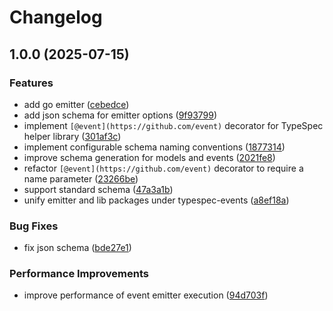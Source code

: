 # Changelog

## 1.0.0 (2025-07-15)


### Features

* add go emitter ([cebedce](https://github.com/DanSnow/typespec-events/commit/cebedcefc5cb8b90d0d9c349b476aed66dc96248))
* add json schema for emitter options ([9f93799](https://github.com/DanSnow/typespec-events/commit/9f93799de059925f4289259163570d85f162c06a))
* implement `[@event](https://github.com/event)` decorator for TypeSpec helper library ([301af3c](https://github.com/DanSnow/typespec-events/commit/301af3c4bcba9794527e307de6feb70c38ff800f))
* implement configurable schema naming conventions ([1877314](https://github.com/DanSnow/typespec-events/commit/18773141c8213d40399f92e36bb911b84d3d7c6b))
* improve schema generation for models and events ([2021fe8](https://github.com/DanSnow/typespec-events/commit/2021fe89d71e8e118216bfaee3c4b9c901d2f14e))
* refactor `[@event](https://github.com/event)` decorator to require a name parameter ([23266be](https://github.com/DanSnow/typespec-events/commit/23266bed3db1b71b3c9b0864e7a39f7ac18bf06e))
* support standard schema ([47a3a1b](https://github.com/DanSnow/typespec-events/commit/47a3a1b5b902dbd1e7cb4975b9ff1938b7c39c08))
* unify emitter and lib packages under typespec-events ([a8ef18a](https://github.com/DanSnow/typespec-events/commit/a8ef18a63cf9e7d06113d19084ade3492a7d5849))


### Bug Fixes

* fix json schema ([bde27e1](https://github.com/DanSnow/typespec-events/commit/bde27e103ad03edd40f8bec843db50925d34078c))


### Performance Improvements

* improve performance of event emitter execution ([94d703f](https://github.com/DanSnow/typespec-events/commit/94d703f96ec3181417de0b2c527576026bf6daef))
